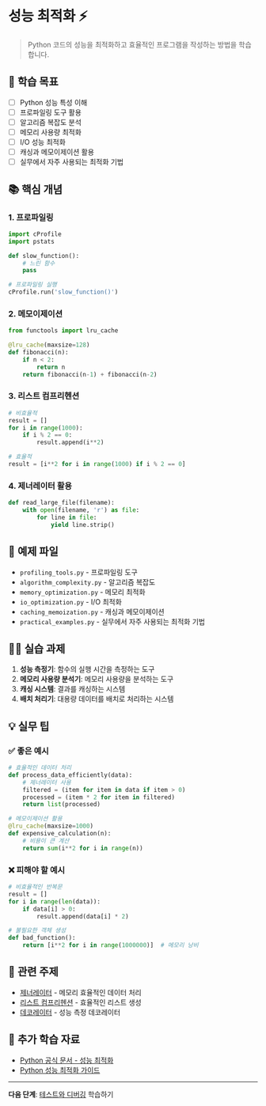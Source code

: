 # 성능 최적화 ⚡

> Python 코드의 성능을 최적화하고 효율적인 프로그램을 작성하는 방법을 학습합니다.

## 🎯 학습 목표

- [ ] Python 성능 특성 이해
- [ ] 프로파일링 도구 활용
- [ ] 알고리즘 복잡도 분석
- [ ] 메모리 사용량 최적화
- [ ] I/O 성능 최적화
- [ ] 캐싱과 메모이제이션 활용
- [ ] 실무에서 자주 사용되는 최적화 기법

## 📚 핵심 개념

### 1. 프로파일링
```python
import cProfile
import pstats

def slow_function():
    # 느린 함수
    pass

# 프로파일링 실행
cProfile.run('slow_function()')
```

### 2. 메모이제이션
```python
from functools import lru_cache

@lru_cache(maxsize=128)
def fibonacci(n):
    if n < 2:
        return n
    return fibonacci(n-1) + fibonacci(n-2)
```

### 3. 리스트 컴프리헨션
```python
# 비효율적
result = []
for i in range(1000):
    if i % 2 == 0:
        result.append(i**2)

# 효율적
result = [i**2 for i in range(1000) if i % 2 == 0]
```

### 4. 제너레이터 활용
```python
def read_large_file(filename):
    with open(filename, 'r') as file:
        for line in file:
            yield line.strip()
```

## 📁 예제 파일

- `profiling_tools.py` - 프로파일링 도구
- `algorithm_complexity.py` - 알고리즘 복잡도
- `memory_optimization.py` - 메모리 최적화
- `io_optimization.py` - I/O 최적화
- `caching_memoization.py` - 캐싱과 메모이제이션
- `practical_examples.py` - 실무에서 자주 사용되는 최적화 기법

## 🏃‍♂️ 실습 과제

1. **성능 측정기**: 함수의 실행 시간을 측정하는 도구
2. **메모리 사용량 분석기**: 메모리 사용량을 분석하는 도구
3. **캐싱 시스템**: 결과를 캐싱하는 시스템
4. **배치 처리기**: 대용량 데이터를 배치로 처리하는 시스템

## 💡 실무 팁

### ✅ 좋은 예시
```python
# 효율적인 데이터 처리
def process_data_efficiently(data):
    # 제너레이터 사용
    filtered = (item for item in data if item > 0)
    processed = (item * 2 for item in filtered)
    return list(processed)

# 메모이제이션 활용
@lru_cache(maxsize=1000)
def expensive_calculation(n):
    # 비용이 큰 계산
    return sum(i**2 for i in range(n))
```

### ❌ 피해야 할 예시
```python
# 비효율적인 반복문
result = []
for i in range(len(data)):
    if data[i] > 0:
        result.append(data[i] * 2)

# 불필요한 객체 생성
def bad_function():
    return [i**2 for i in range(1000000)]  # 메모리 낭비
```

## 🔗 관련 주제

- [제너레이터](../06-advanced/generators/) - 메모리 효율적인 데이터 처리
- [리스트 컴프리헨션](../05-data-structures/lists-tuples/) - 효율적인 리스트 생성
- [데코레이터](../06-advanced/decorators/) - 성능 측정 데코레이터

## 📖 추가 학습 자료

- [Python 공식 문서 - 성능 최적화](https://docs.python.org/3/library/profile.html)
- [Python 성능 최적화 가이드](https://wiki.python.org/moin/PythonSpeed/PerformanceTips)

---

**다음 단계**: [테스트와 디버깅](./testing-debugging/) 학습하기

